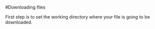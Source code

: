 #Downloading files

First step is to set the working directory where your file is going to be downloaded.



